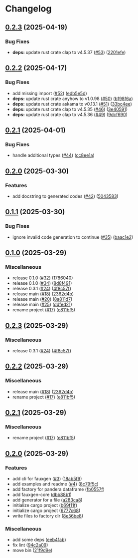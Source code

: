 # Changelog

## [0.2.3](https://github.com/hiro-o918/fauxgen/compare/fauxgen-core@v0.2.2...fauxgen-core@v0.2.3) (2025-04-19)


### Bug Fixes

* **deps:** update rust crate clap to v4.5.37 ([#53](https://github.com/hiro-o918/fauxgen/issues/53)) ([2201efe](https://github.com/hiro-o918/fauxgen/commit/2201efea22adb2470dda39ceb0752cef2d6e8847))

## [0.2.2](https://github.com/hiro-o918/fauxgen/compare/fauxgen-core@v0.2.1...fauxgen-core@v0.2.2) (2025-04-17)


### Bug Fixes

* add missing import ([#52](https://github.com/hiro-o918/fauxgen/issues/52)) ([edb5e5d](https://github.com/hiro-o918/fauxgen/commit/edb5e5d8a8f6cfe8035654949dd563419af5943a))
* **deps:** update rust crate anyhow to v1.0.98 ([#50](https://github.com/hiro-o918/fauxgen/issues/50)) ([b198f6a](https://github.com/hiro-o918/fauxgen/commit/b198f6a7d849fa9509e3a66b4bb04bc556b24a8e))
* **deps:** update rust crate askama to v0.13.1 ([#51](https://github.com/hiro-o918/fauxgen/issues/51)) ([33bc4ee](https://github.com/hiro-o918/fauxgen/commit/33bc4ee950c9d14612a6da09027a7ee5704f5a55))
* **deps:** update rust crate clap to v4.5.35 ([#46](https://github.com/hiro-o918/fauxgen/issues/46)) ([3e40591](https://github.com/hiro-o918/fauxgen/commit/3e40591def53202160cff8c1c9f74c171d652a2b))
* **deps:** update rust crate clap to v4.5.36 ([#49](https://github.com/hiro-o918/fauxgen/issues/49)) ([9dcf690](https://github.com/hiro-o918/fauxgen/commit/9dcf690cc53b11a389880b2fb24af8a9335a3220))

## [0.2.1](https://github.com/hiro-o918/fauxgen/compare/fauxgen-core@v0.2.0...fauxgen-core@v0.2.1) (2025-04-01)


### Bug Fixes

* handle additional types ([#44](https://github.com/hiro-o918/fauxgen/issues/44)) ([cc8ee1a](https://github.com/hiro-o918/fauxgen/commit/cc8ee1aabfa5942769cbd033db5d547c5f4fd18b))

## [0.2.0](https://github.com/hiro-o918/fauxgen/compare/fauxgen-core@v0.1.1...fauxgen-core@v0.2.0) (2025-03-30)


### Features

* add docstring to generated codes ([#42](https://github.com/hiro-o918/fauxgen/issues/42)) ([5043583](https://github.com/hiro-o918/fauxgen/commit/50435838fc42ae3f931169998034a21459d3c772))

## [0.1.1](https://github.com/hiro-o918/fauxgen/compare/fauxgen-core@v0.1.0...fauxgen-core@v0.1.1) (2025-03-30)


### Bug Fixes

* ignore invalid code generation to continue ([#35](https://github.com/hiro-o918/fauxgen/issues/35)) ([baac1e2](https://github.com/hiro-o918/fauxgen/commit/baac1e2acd63a613208ab295d29e67babbd8b2cf))

## [0.1.0](https://github.com/hiro-o918/fauxgen/compare/fauxgen-core@v0.2.3...fauxgen-core@v0.1.0) (2025-03-29)


### Miscellaneous

* release 0.1.0 ([#32](https://github.com/hiro-o918/fauxgen/issues/32)) ([1786040](https://github.com/hiro-o918/fauxgen/commit/178604081e51228ed15277633d2ae518cd95973f))
* release 0.1.0 ([#34](https://github.com/hiro-o918/fauxgen/issues/34)) ([8d8f491](https://github.com/hiro-o918/fauxgen/commit/8d8f491a7e1300526eb9434628e63a3db3cdae35))
* release 0.3.1 ([#24](https://github.com/hiro-o918/fauxgen/issues/24)) ([4f8c57f](https://github.com/hiro-o918/fauxgen/commit/4f8c57fc26d4eb916795b6af8daec7ef5dacf9d5))
* release main ([#18](https://github.com/hiro-o918/fauxgen/issues/18)) ([2362d4b](https://github.com/hiro-o918/fauxgen/commit/2362d4bc79a88e15e5cb2da6a2edbabe4789bfda))
* release main ([#20](https://github.com/hiro-o918/fauxgen/issues/20)) ([8a811d7](https://github.com/hiro-o918/fauxgen/commit/8a811d71df9589dfa155efeff08cb9207fea322f))
* release main ([#25](https://github.com/hiro-o918/fauxgen/issues/25)) ([ddfed21](https://github.com/hiro-o918/fauxgen/commit/ddfed2103fd5065d5e8665c6641acab3fe6496aa))
* rename project ([#17](https://github.com/hiro-o918/fauxgen/issues/17)) ([e811bf5](https://github.com/hiro-o918/fauxgen/commit/e811bf5b412bf07124e70d1b6fc3b47fea1a59d3))

## [0.2.3](https://github.com/hiro-o918/fauxgen/compare/fauxgen-core@v0.2.2...fauxgen-core@v0.2.3) (2025-03-29)


### Miscellaneous

* release 0.3.1 ([#24](https://github.com/hiro-o918/fauxgen/issues/24)) ([4f8c57f](https://github.com/hiro-o918/fauxgen/commit/4f8c57fc26d4eb916795b6af8daec7ef5dacf9d5))

## [0.2.2](https://github.com/hiro-o918/fauxgen/compare/fauxgen-core@v0.2.1...fauxgen-core@v0.2.2) (2025-03-29)


### Miscellaneous

* release main ([#18](https://github.com/hiro-o918/fauxgen/issues/18)) ([2362d4b](https://github.com/hiro-o918/fauxgen/commit/2362d4bc79a88e15e5cb2da6a2edbabe4789bfda))
* rename project ([#17](https://github.com/hiro-o918/fauxgen/issues/17)) ([e811bf5](https://github.com/hiro-o918/fauxgen/commit/e811bf5b412bf07124e70d1b6fc3b47fea1a59d3))

## [0.2.1](https://github.com/hiro-o918/fauxgen/compare/0.2.0...0.2.1) (2025-03-29)


### Miscellaneous

* rename project ([#17](https://github.com/hiro-o918/fauxgen/issues/17)) ([e811bf5](https://github.com/hiro-o918/fauxgen/commit/e811bf5b412bf07124e70d1b6fc3b47fea1a59d3))

## [0.2.0](https://github.com/hiro-o918/fauxgen/compare/0.1.0...0.2.0) (2025-03-29)

### Features

- add cli for fauxgen ([#3](https://github.com/hiro-o918/fauxgen/issues/3)) ([18ab5f9](https://github.com/hiro-o918/fauxgen/commit/18ab5f944d844501817eef435d110e055568063e))
- add examples and readme ([#4](https://github.com/hiro-o918/fauxgen/issues/4)) ([8c79f5c](https://github.com/hiro-o918/fauxgen/commit/8c79f5ce34b6a4baf465aa1bd30d14f6ae0a9113))
- add factory for pandera dataframe ([fb0557f](https://github.com/hiro-o918/fauxgen/commit/fb0557f18767d85b01394d1add8c9791a76b23ce))
- add fauxgen-core ([dbb88b1](https://github.com/hiro-o918/fauxgen/commit/dbb88b195dd0272ece7d686574c3010adee52dfa))
- add generator for a file ([a283ca8](https://github.com/hiro-o918/fauxgen/commit/a283ca8dc365218923631943de0d1eb0b846b83e))
- initialize cargo project ([b69f11f](https://github.com/hiro-o918/fauxgen/commit/b69f11f5dccdf4845d9cfefc1a5ee941bbe4c054))
- initialize cargo project ([6777c68](https://github.com/hiro-o918/fauxgen/commit/6777c68a3248d19c9fad15ec391f06acda0bed5a))
- write files to factory dir ([8e56be8](https://github.com/hiro-o918/fauxgen/commit/8e56be868c89b3d95be8c8fc782e606b8e53db0d))

### Miscellaneous

- add some deps ([eeb41ab](https://github.com/hiro-o918/fauxgen/commit/eeb41abb2f97af3b51aff7cb3026f7bfd62b4fbc))
- fix lint ([94c2a09](https://github.com/hiro-o918/fauxgen/commit/94c2a097d8a52f76c9ff2ce17205838221b7da8c))
- move bin ([21f9d9e](https://github.com/hiro-o918/fauxgen/commit/21f9d9e48d6ff3046ff3b0e730e1d510ff55fa70))
